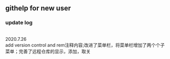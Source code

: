 ## githelp for new user
### update log
<br>
2020.7.26 
<br>
add version control and rem注释内容;改进了菜单栏，将菜单栏增加了两个个子菜单；完善了远程仓库的显示，添加，取关
<br>
<br>